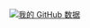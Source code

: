 [![我的 GitHub 数据](https://github-readme-stats.vercel.app/api?username=ereebay&show_icons=true&theme=dracula)]()
